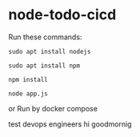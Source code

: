 # node-todo-cicd

Run these commands:


`sudo apt install nodejs`


`sudo apt install npm`


`npm install`

`node app.js`

or Run by docker compose

test
devops engineers
hi goodmornig
